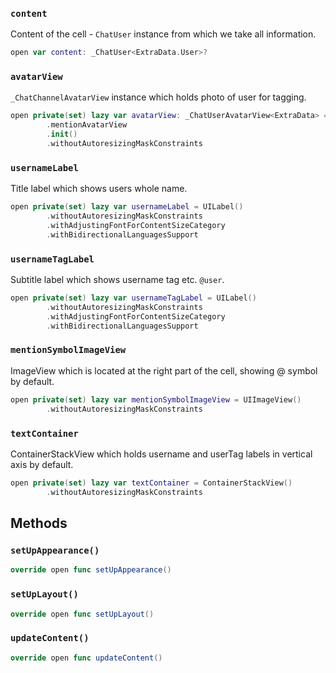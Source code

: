 
### `content`

Content of the cell - `ChatUser` instance from which we take all information.

``` swift
open var content: _ChatUser<ExtraData.User>? 
```

### `avatarView`

`_ChatChannelAvatarView` instance which holds photo of user for tagging.

``` swift
open private(set) lazy var avatarView: _ChatUserAvatarView<ExtraData> = components
        .mentionAvatarView
        .init()
        .withoutAutoresizingMaskConstraints
```

### `usernameLabel`

Title label which shows users whole name.

``` swift
open private(set) lazy var usernameLabel = UILabel()
        .withoutAutoresizingMaskConstraints
        .withAdjustingFontForContentSizeCategory
        .withBidirectionalLanguagesSupport
```

### `usernameTagLabel`

Subtitle label which shows username tag etc. `@user`.

``` swift
open private(set) lazy var usernameTagLabel = UILabel()
        .withoutAutoresizingMaskConstraints
        .withAdjustingFontForContentSizeCategory
        .withBidirectionalLanguagesSupport
```

### `mentionSymbolImageView`

ImageView which is located at the right part of the cell, showing @ symbol by default.

``` swift
open private(set) lazy var mentionSymbolImageView = UIImageView()
        .withoutAutoresizingMaskConstraints
```

### `textContainer`

ContainerStackView which holds username and userTag labels in vertical axis by default.

``` swift
open private(set) lazy var textContainer = ContainerStackView()
        .withoutAutoresizingMaskConstraints
```

## Methods

### `setUpAppearance()`

``` swift
override open func setUpAppearance() 
```

### `setUpLayout()`

``` swift
override open func setUpLayout() 
```

### `updateContent()`

``` swift
override open func updateContent() 
